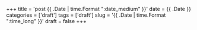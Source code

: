 +++
title = 'post {{ .Date | time.Format ":date_medium" }}'
date = {{ .Date }}
categories = ['draft']
tags = ['draft']
slug = '{{ .Date | time.Format ":time_long" }}'
draft = false
+++
